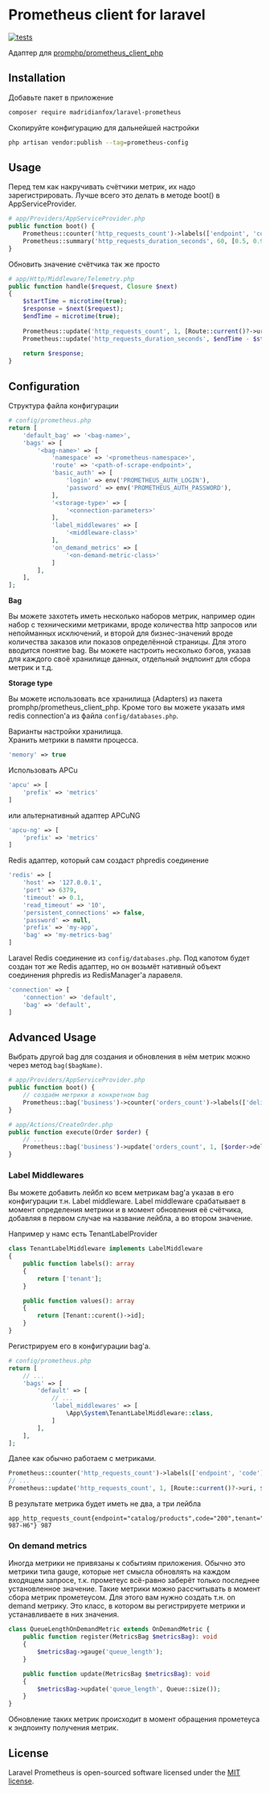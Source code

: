 # Prometheus client for laravel

[![tests](https://github.com/MadridianFox/laravel-prometheus/actions/workflows/tests.yml/badge.svg)](https://github.com/MadridianFox/laravel-prometheus/actions/workflows/tests.yml)

Адаптер для [promphp/prometheus_client_php](https://github.com/PromPHP/prometheus_client_php)

## Installation

Добавьте пакет в приложение
```bash
composer require madridianfox/laravel-prometheus
```

Скопируйте конфигурацию для дальнейшей настройки
```bash
php artisan vendor:publish --tag=prometheus-config
```

## Usage

Перед тем как накручивать счётчики метрик, их надо зарегистрировать. Лучше всего это делать в методе boot() в AppServiceProvider.
```php
# app/Providers/AppServiceProvider.php
public function boot() {
    Prometheus::counter('http_requests_count')->labels(['endpoint', 'code']);
    Prometheus::summary('http_requests_duration_seconds', 60, [0.5, 0.95, 0.99]);
}
```
Обновить значение счётчика так же просто
```php
# app/Http/Middleware/Telemetry.php
public function handle($request, Closure $next)
{
    $startTime = microtime(true);
    $response = $next($request);
    $endTime = microtime(true);
    
    Prometheus::update('http_requests_count', 1, [Route::current()?->uri, $response->status()]);
    Prometheus::update('http_requests_duration_seconds', $endTime - $startTime);
    
    return $response;
}
```

## Configuration

Структура файла конфигурации

```php
# config/prometheus.php
return [
    'default_bag' => '<bag-name>',
    'bags' => [
        '<bag-name>' => [
            'namespace' => '<prometheus-namespace>',
            'route' => '<path-of-scrape-endpoint>',
            'basic_auth' => [
                'login' => env('PROMETHEUS_AUTH_LOGIN'),
                'password' => env('PROMETHEUS_AUTH_PASSWORD'),
            ],
            '<storage-type>' => [
                '<connection-parameters>'
            ],
            'label_middlewares' => [
                '<middleware-class>'
            ],
            'on_demand_metrics' => [
                '<on-demand-metric-class>'
            ]  
        ],
    ],
];
```

**Bag**

Вы можете захотеть иметь несколько наборов метрик, например один набор с техническими метриками, вроде количества http запросов или непойманных исключений,
и второй для бизнес-значений вроде количества заказов или показов определённой страницы.
Для этого вводится понятие bag. 
Вы можете настроить несколько бэгов, указав для каждого своё хранилище данных, отдельный эндпоинт для сбора метрик и т.д.

**Storage type**

Вы можете использовать все хранилища (Adapters) из пакета promphp/prometheus_client_php. Кроме того вы можете указать имя
redis connection'a из файла `config/databases.php`.

Варианты настройки хранилища.  
Хранить метрики в памяти процесса.
```php
'memory' => true
```
Использовать APCu
```php
'apcu' => [
    'prefix' => 'metrics'
]
```
или альтернативный адаптер APCuNG
```php
'apcu-ng' => [
    'prefix' => 'metrics'
]
```
Redis адаптер, который сам создаст phpredis соединение
```php
'redis' => [
    'host' => '127.0.0.1',
    'port' => 6379,
    'timeout' => 0.1,
    'read_timeout' => '10',
    'persistent_connections' => false,
    'password' => null,
    'prefix' => 'my-app',
    'bag' => 'my-metrics-bag'
]
```
Laravel Redis соединение из `config/databases.php`. Под капотом будет создан тот же Redis адаптер,
но он возьмёт нативный объект соединения phpredis из RedisManager'a ларавеля.
```php
'connection' => [
    'connection' => 'default',
    'bag' => 'default',
]
```
## Advanced Usage
Выбрать другой bag для создания и обновления в нём метрик можно через метод `bag($bagName)`.
```php
# app/Providers/AppServiceProvider.php
public function boot() {
    // создаём метрики в конкретном bag
    Prometheus::bag('business')->counter('orders_count')->labels(['delivery_type', 'payment_method'])
}

# app/Actions/CreateOrder.php
public function execute(Order $order) {
    // ...
    Prometheus::bag('business')->update('orders_count', 1, [$order->delivery_type, $order->payment_method]);
}
```

### Label Middlewares

Вы можете добавить лейбл ко всем метрикам bag'a указав в его конфигурации т.н. Label middleware. Label middleware 
срабатывает в момент определения метрики и в момент обновления её счётчика, добавляя в первом случае на название лейбла, 
а во втором значение.  

Например у намс есть TenantLabelProvider
```php
class TenantLabelMiddleware implements LabelMiddleware
{
    public function labels(): array
    {
        return ['tenant'];
    }

    public function values(): array
    {
        return [Tenant::curent()->id];
    }
}
```
Регистрируем его в конфигурации bag'a.
```php
# config/prometheus.php
return [
    // ...
    'bags' => [
        'default' => [
            // ...
            'label_middlewares' => [
                \App\System\TenantLabelMiddleware::class,
            ]
        ],
    ],
];
```
Далее как обычно работаем с метриками.
```php
Prometheus::counter('http_requests_count')->labels(['endpoint', 'code']);
// ...
Prometheus::update('http_requests_count', 1, [Route::current()?->uri, $response->status()]);
```
В результате метрика будет иметь не два, а три лейбла
```
app_http_requests_count{endpoint="catalog/products",code="200",tenant="JBZ-987-H6"} 987
```

### On demand metrics

Иногда метрики не привязаны к событиям приложения. Обычно это метрики типа gauge, которые нет смысла обновлять на каждом входящем запросе,
т.к. прометеус всё-равно заберёт только последнее установленное значение.
Такие метрики можно рассчитывать в момент сбора метрик прометеусом.
Для этого вам нужно создать т.н. on demand метрику. Это класс, в котором вы регистрируете метрики и устанавливаете в них значения.
```php
class QueueLengthOnDemandMetric extends OnDemandMetric {
    public function register(MetricsBag $metricsBag): void
    {
        $metricsBag->gauge('queue_length');
    }

    public function update(MetricsBag $metricsBag): void
    {
        $metricsBag->update('queue_length', Queue::size());
    }
}
```
Обновление таких метрик происходит в момент обращения прометеуса к эндпоинту получения метрик.

## License
Laravel Prometheus is open-sourced software licensed under the [MIT license](LICENSE.md).